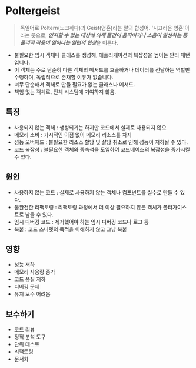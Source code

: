 # Poltergeist

> 독일어로 Poltern(노크하다)과 Geist(영혼)라는 말의 합성어. '시끄러운 영혼'이라는 뜻으로, ***인지할 수 없는 대상에 의해 물건이 움직이거나 소음이 발생하는 등 물리적 작용이 일어나는 일련의 현상***을 이른다.
- 불필요한 임시 객체나 클래스를 생성해, 애플리케이션의 복잡성을 높이는 안티 패턴입니다.
- 이 객체는 주로 단순히 다른 객체의 메서드를 호출하거나 데이터를 전달하는 역할만 수행하며, 독립적으로 존재할 이유가 없습니다.
- 너무 단순해서 객체로 만들 필요가 없는 클래스나 메서드.
- 책임 없는 객체로, 전체 시스템에 기여하지 않음.

## 특징
- 사용되지 않는 객체 : 생성되기는 하지만 코드에서 실제로 사용되지 않으
- 메모리 소비 : 가시적인 이점 없이 메모리 리소스를 차지
- 성능 오버헤드 : 불필요한 리소스 할당 및 살당 취소로 인해 성능이 저하될 수 있다.
- 코드 복잡성 : 불필요한 객체와 종속석을 도입하여 코드베이스의  복잡성을 증가시킬 수 있다.

## 원인
- 사용하지 않는 코드 : 실제로 사용하지 않는 객체나 컴포넌트를 실수로 만들 수 있다.
- 불완전한 리팩토링 : 리팩토링 과정에서 더 이상 필요하지 않은 객체가 폴터가이스트로 남을 수 있다.
- 임시 디버깅 코드 : 제거했어야 하는 임시 디버깅 코드나 로그 등
- 복붙 : 코드 스니펫의 목적을 이해하지 않고 그냥 복붙

## 영향 
- 성능 저하
- 메모리 사용량 증가
- 코드 품질 저하
- 디버깅 문제
- 유지 보수 어려움

## 보수하기
- 코드 리뷰
- 정적 분석 도구
- 단위 테스트
- 리팩토링
- 문서화